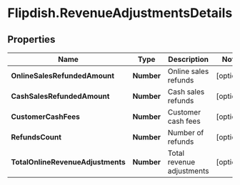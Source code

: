 # Flipdish.RevenueAdjustmentsDetails

## Properties
Name | Type | Description | Notes
------------ | ------------- | ------------- | -------------
**OnlineSalesRefundedAmount** | **Number** | Online sales refunds | [optional] 
**CashSalesRefundedAmount** | **Number** | Cash sales refunds | [optional] 
**CustomerCashFees** | **Number** | Customer cash fees | [optional] 
**RefundsCount** | **Number** | Number of refunds | [optional] 
**TotalOnlineRevenueAdjustments** | **Number** | Total revenue adjustments | [optional] 


